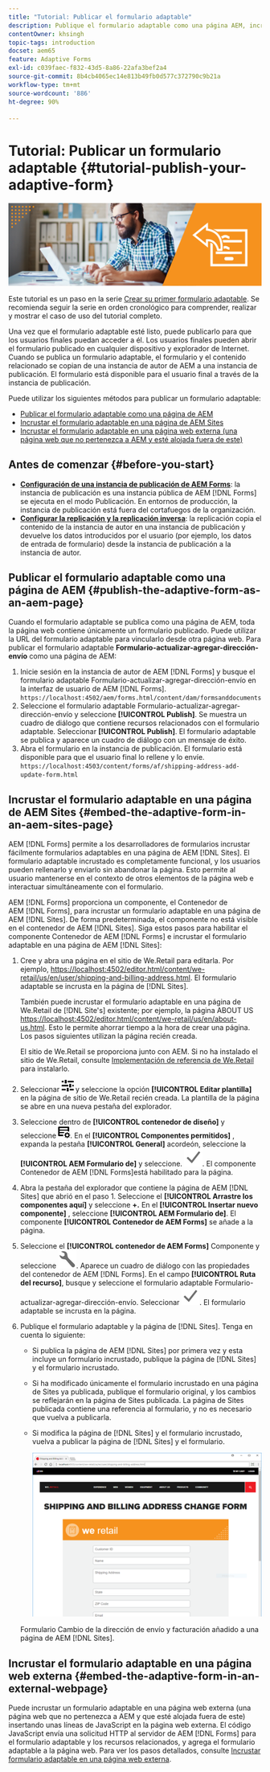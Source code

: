 ```yaml
---
title: "Tutorial: Publicar el formulario adaptable"
description: Publique el formulario adaptable como una página AEM, incrústuelo en una página de AEM Sites o incruste el formulario adaptable en una página web externa.
contentOwner: khsingh
topic-tags: introduction
docset: aem65
feature: Adaptive Forms
exl-id: c039faec-f832-43d5-8a86-22afa3bef2a4
source-git-commit: 8b4cb4065ec14e813b49fb0d577c372790c9b21a
workflow-type: tm+mt
source-wordcount: '886'
ht-degree: 90%

---
```


# Tutorial: Publicar un formulario adaptable {#tutorial-publish-your-adaptive-form}

![Hero-image](do-not-localize/13-publish-your-adaptive-form-small.png)

Este tutorial es un paso en la serie [Crear su primer formulario adaptable](Https://helpx.adobe.com/es/experience-manager/6-3/forms/using/create-your-first-adaptive-form.html). Se recomienda seguir la serie en orden cronológico para comprender, realizar y mostrar el caso de uso del tutorial completo.

Una vez que el formulario adaptable esté listo, puede publicarlo para que los usuarios finales puedan acceder a él. Los usuarios finales pueden abrir el formulario publicado en cualquier dispositivo y explorador de Internet. Cuando se publica un formulario adaptable, el formulario y el contenido relacionado se copian de una instancia de autor de AEM a una instancia de publicación. El formulario está disponible para el usuario final a través de la instancia de publicación.

Puede utilizar los siguientes métodos para publicar un formulario adaptable:

* [Publicar el formulario adaptable como una página de AEM](../../forms/using/publish-your-adaptive-form.md#publish-the-adaptive-form-as-an-aem-page)
* [Incrustar el formulario adaptable en una página de AEM Sites](#embed-the-adaptive-form-in-an-aem-sites-page)
* [Incrustar el formulario adaptable en una página web externa (una página web que no pertenezca a AEM y esté alojada fuera de este)](../../forms/using/publish-your-adaptive-form.md)

## Antes de comenzar {#before-you-start}

* **[Configuración de una instancia de publicación de AEM Forms](https://helpx.adobe.com/es/experience-manager/6-3/forms/using/installing-configuring-aem-forms-osgi.html)**: la instancia de publicación es una instancia pública de AEM [!DNL Forms] se ejecuta en el modo Publicación. En entornos de producción, la instancia de publicación está fuera del cortafuegos de la organización.
* **[Configurar la replicación y la replicación inversa](https://helpx.adobe.com/es/experience-manager/6-3/help/sites-deploying/replication.html)**: la replicación copia el contenido de la instancia de autor en una instancia de publicación y devuelve los datos introducidos por el usuario (por ejemplo, los datos de entrada de formulario) desde la instancia de publicación a la instancia de autor.

## Publicar el formulario adaptable como una página de AEM {#publish-the-adaptive-form-as-an-aem-page}

Cuando el formulario adaptable se publica como una página de AEM, toda la página web contiene únicamente un formulario publicado. Puede utilizar la URL del formulario adaptable para vincularlo desde otra página web. Para publicar el formulario adaptable **Formulario-actualizar-agregar-dirección-envío** como una página de AEM:

1. Inicie sesión en la instancia de autor de AEM [!DNL Forms] y busque el formulario adaptable Formulario-actualizar-agregar-dirección-envío en la interfaz de usuario de AEM [!DNL Forms].
   `https://localhost:4502/aem/forms.html/content/dam/formsanddocuments`
1. Seleccione el formulario adaptable Formulario-actualizar-agregar-dirección-envío y seleccione **[!UICONTROL Publish]**. Se muestra un cuadro de diálogo que contiene recursos relacionados con el formulario adaptable. Seleccionar **[!UICONTROL Publish]**. El formulario adaptable se publica y aparece un cuadro de diálogo con un mensaje de éxito.
1. Abra el formulario en la instancia de publicación. El formulario está disponible para que el usuario final lo rellene y lo envíe.
   `https://localhost:4503/content/forms/af/shipping-address-add-update-form.html`

## Incrustar el formulario adaptable en una página de AEM Sites {#embed-the-adaptive-form-in-an-aem-sites-page}

AEM [!DNL Forms] permite a los desarrolladores de formularios incrustar fácilmente formularios adaptables en una página de AEM [!DNL Sites]. El formulario adaptable incrustado es completamente funcional, y los usuarios pueden rellenarlo y enviarlo sin abandonar la página. Esto permite al usuario mantenerse en el contexto de otros elementos de la página web e interactuar simultáneamente con el formulario.

AEM [!DNL Forms] proporciona un componente, el Contenedor de AEM [!DNL Forms], para incrustar un formulario adaptable en una página de AEM [!DNL Sites]. De forma predeterminada, el componente no está visible en el contenedor de AEM [!DNL Sites]. Siga estos pasos para habilitar el componente Contenedor de AEM [!DNL Forms] e incrustar el formulario adaptable en una página de AEM [!DNL Sites]:

1. Cree y abra una página en el sitio de We.Retail para editarla. Por ejemplo, [https://localhost:4502/editor.html/content/we-retail/us/en/user/shipping-and-billing-address.html](https://localhost:4502/editor.html/content/we-retail/us/en/user/shipping-and-billing-address.html). El formulario adaptable se incrusta en la página de [!DNL Sites].

   También puede incrustar el formulario adaptable en una página de We.Retail de [!DNL Site's] existente; por ejemplo, la página ABOUT US [https://localhost:4502/editor.html/content/we-retail/us/en/about-us.html](https://localhost:4502/editor.html/content/we-retail/us/en/about-us.html). Esto le permite ahorrar tiempo a la hora de crear una página. Los pasos siguientes utilizan la página recién creada.

   El sitio de We.Retail se proporciona junto con AEM. Si no ha instalado el sitio de We.Retail, consulte [Implementación de referencia de We.Retail](https://helpx.adobe.com/es/experience-manager/6-3/help/sites-developing/we-retail.html) para instalarlo.

1. Seleccionar ![propiedades](assets/properties.png) y seleccione la opción **[!UICONTROL Editar plantilla]** en la página de sitio de We.Retail recién creada. La plantilla de la página se abre en una nueva pestaña del explorador.
1. Seleccione dentro de **[!UICONTROL contenedor de diseño]** y seleccione ![administración de fuentes](assets/feedmanagement.png). En el **[!UICONTROL Componentes permitidos]** , expanda la pestaña **[!UICONTROL General]** acordeón, seleccione la **[!UICONTROL AEM Formulario de]** y seleccione. ![icono_guardar](assets/save_icon.svg). El componente Contenedor de AEM [!DNL Forms]está habilitado para la página.

1. Abra la pestaña del explorador que contiene la página de AEM [!DNL Sites] que abrió en el paso 1. Seleccione el **[!UICONTROL Arrastre los componentes aquí]** y seleccione **+.** En el **[!UICONTROL Insertar nuevo componente]** , seleccione **[!UICONTROL AEM Formulario de]**. El componente **[!UICONTROL Contenedor de AEM Forms]** se añade a la página.
1. Seleccione el **[!UICONTROL contenedor de AEM Forms]** Componente y seleccione ![configure-icon](assets/configure-icon.svg). Aparece un cuadro de diálogo con las propiedades del contenedor de AEM [!DNL Forms]. En el campo **[!UICONTROL Ruta del recurso]**, busque y seleccione el formulario adaptable Formulario-actualizar-agregar-dirección-envío. Seleccionar ![icono_guardar](assets/save_icon.svg). El formulario adaptable se incrusta en la página.
1. Publique el formulario adaptable y la página de [!DNL Sites]. Tenga en cuenta lo siguiente:

   * Si publica la página de AEM [!DNL Sites] por primera vez y esta incluye un formulario incrustado, publique la página de [!DNL Sites] y el formulario incrustado.
   * Si ha modificado únicamente el formulario incrustado en una página de Sites ya publicada, publique el formulario original, y los cambios se reflejarán en la página de Sites publicada. La página de Sites publicada contiene una referencia al formulario, y no es necesario que vuelva a publicarla.
   * Si modifica la página de [!DNL Sites] y el formulario incrustado, vuelva a publicar la página de [!DNL Sites] y el formulario.

     ![incrustado-en-aem-sites](assets/embed-in-aem-sites.png)

   Formulario Cambio de la dirección de envío y facturación añadido a una página de AEM [!DNL Sites].

## Incrustar el formulario adaptable en una página web externa {#embed-the-adaptive-form-in-an-external-webpage}

Puede incrustar un formulario adaptable en una página web externa (una página web que no pertenezca a AEM y que esté alojada fuera de este) insertando unas líneas de JavaScript en la página web externa. El código JavaScript envía una solicitud HTTP al servidor de AEM [!DNL Forms] para el formulario adaptable y los recursos relacionados, y agrega el formulario adaptable a la página web. Para ver los pasos detallados, consulte [Incrustar formulario adaptable en una página web externa](/help/forms/using/embed-adaptive-form-external-web-page.md).
